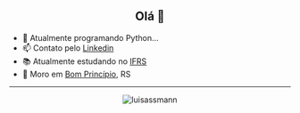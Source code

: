 <h2 align="center">Olá 👋</h1>


 - 🌱 Atualmente programando Python...
 - 📫 Contato pelo [Linkedin](https://www.linkedin.com/in/luisassmannDev)
 - 📚 Atualmente estudando no [IFRS](https://ifrs.edu.br/feliz/)
 - 🏡 Moro em [Bom Princípio](https://www.google.com/search?q=bom+princ%C3%ADpio&oq=bom+princ%C3%ADpio&aqs=chrome..69i57j0l5j69i60.6396j0j7&sourceid=chrome&ie=UTF-8), RS
-----

<p align="center"> <img src="https://komarev.com/ghpvc/?username=luisassmann" alt="luisassmann" /> </p>
